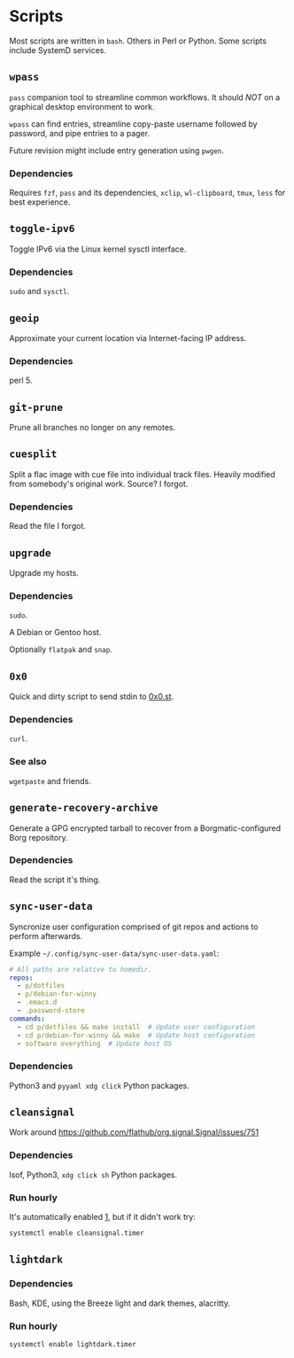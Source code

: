 # Scripts

Most scripts are written in `bash`.  Others in Perl or Python.  Some scripts
include SystemD services.

## `wpass`

`pass` companion tool to streamline common workflows.  It should _NOT_ on a
graphical desktop environment to work.

`wpass` can find entries, streamline copy-paste username followed by password,
and pipe entries to a pager.

Future revision might include entry generation using `pwgen`.

### Dependencies
Requires `fzf`, `pass` and its dependencies, `xclip`, `wl-clipboard`, `tmux`,
`less` for best experience.

## `toggle-ipv6`

Toggle IPv6 via the Linux kernel sysctl interface.

### Dependencies

`sudo` and `sysctl`.

## `geoip`

Approximate your current location via Internet-facing IP address.

### Dependencies

perl 5.

## `git-prune`

Prune all branches no longer on any remotes.

## `cuesplit`

Split a flac image with cue file into individual track files.  Heavily modified
from somebody's original work.  Source?  I forgot.

### Dependencies

Read the file I forgot.

## `upgrade`

Upgrade my hosts.

### Dependencies

`sudo`.

A Debian or Gentoo host.

Optionally `flatpak` and `snap`.

## `0x0`

Quick and dirty script to send stdin to [0x0.st][0x0].

### Dependencies

`curl`.

### See also

`wgetpaste` and friends.

[0x0]: https://0x0.st/

## `generate-recovery-archive`

Generate a GPG encrypted tarball to recover from a Borgmatic-configured Borg
repository.

### Dependencies

Read the script it's thing.

## `sync-user-data`

Syncronize user configuration comprised of git repos and actions to perform
afterwards.

Example `~/.config/sync-user-data/sync-user-data.yaml`:

```yaml
# All paths are relative to homedir.
repos:
  - p/dotfiles
  - p/debian-for-winny
  - .emacs.d
  - .password-store
commands:
  - cd p/dotfiles && make install  # Update user configuration
  - cd p/debian-for-winny && make  # Update host configuration
  - software everything  # Update host OS
```

### Dependencies

Python3 and `pyyaml xdg click` Python packages.

## `cleansignal`

Work around https://github.com/flathub/org.signal.Signal/issues/751

### Dependencies

lsof, Python3, `xdg click sh` Python packages.

### Run hourly

It's automatically enabled [1], but if it didn't work
try:

```bash
systemctl enable cleansignal.timer
```

[1]: hooks/install/systemd.bash

## `lightdark`

### Dependencies

Bash, KDE, using the Breeze light and dark themes, alacritty.

### Run hourly

```bash
systemctl enable lightdark.timer
```
